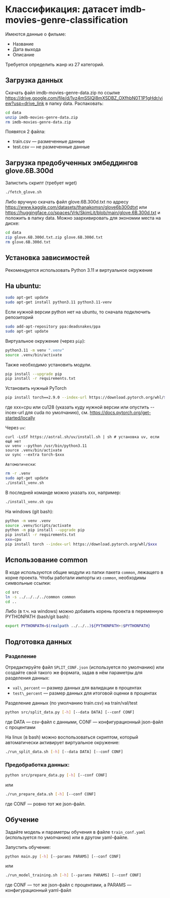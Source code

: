 # Классификация: датасет imdb-movies-genre-classification

Имеются данные о фильме:
 - Название
 - Дата выхода
 - Описание

Требуется определить жанр из 27 категорий.

## Загрузка данных

Скачать файл imdb-movies-genre-data.zip по ссылке https://drive.google.com/file/d/1vz4mSSIQl8mXSDBZ_OXfhbN0T1P1gHdr/view?usp=drive_link
в папку data. Распаковать:
```bash
cd data
unzip imdb-movies-genre-data.zip
rm imdb-movies-genre-data.zip
```
Появятся 2 файла:
 - train.csv — размеченные данные
 - test.csv — не размеченные данные

## Загрузка предобученных эмбеддингов glove.6B.300d

Запистить скрипт (требует wget)
```bash
./fetch_glove.sh
```

Либо вручную скачать файл glove.6B.300d.txt по адресу https://www.kaggle.com/datasets/thanakomsn/glove6b300dtxt или https://huggingface.co/spaces/Vrk/SkimLit/blob/main/glove.6B.300d.txt и положить в папку data. Можно заархивировать для экономии места на диске:
```bash
cd data
zip glove.6B.300d.txt.zip glove.6B.300d.txt
rm glove.6B.300d.txt
```

## Установка зависимостей

Рекомендуется использовать Python 3.11 и виртуальное окружение

На ubuntu:
---------

```bash
sudo apt-get update
sudo apt-get install python3.11 python3.11-venv
```
Если нужной версии python нет на ubuntu, то сначала подключить репозиторий
```bash
sudo add-apt-repository ppa:deadsnakes/ppa
sudo apt-get update
```

Виртуальное окружение (через `pip`):
```bash
python3.11 -m venv ".venv"
source .venv/bin/activate
```

Также необходимо установить модули.
```bash
pip install --upgrade pip
pip install -r requirements.txt
```
Установить нужный PyTorch
```bash
pip install torch==2.9.0 --index-url https://download.pytorch.org/whl/$xxx
```
где xxx=cpu или cu128 (указать куду нужной версии или опустить --incex-url для cuda по умолчанию), см. https://docs.pytorch.org/get-started/locally

Через `uv`:
```
curl -LsSf https://astral.sh/uv/install.sh | sh # установка uv, если ещё нет
uv venv --python /usr/bin/python3.11
source .venv/bin/activate
uv sync --extra torch-$xxx
```

`Автоматически`:
```bash
rm -r .venv
sudo apt-get update
./install_venv.sh
```
В последней команде можно указать xxx, например:
```bash
./install_venv.sh cpu
```

На windows (git bash):
```bash
python -m venv .venv
source .venv/Scripts/activate
python -m pip install --upgrade pip
pip install -r requirements.txt
xxx=cpu
pip install torch --index-url https://download.pytorch.org/whl/$xxx
```

## Использование common

В коде используются общие модули из папки пакета `common`, лежащего в корне проекта.
Чтобы работали импорты из `common`, необходимы символьные ссылки:
```bash
cd src
ln -s ../../../../common common
cd ..
```

Либо (в т.ч. на windows) можно добавить корень проекта в переменную PYTHONPATH (bash/git bash):
```bash
export PYTHONPATH=$(realpath ../../..)${PYTHONPATH+:$PYTHONPATH}
```

## Подготовка данных

### Разделение

Отредактируйте файл `SPLIT_CONF.json` (используется по умолчанию) или создайте свой такого же формата, задав в нём параметры для разделения данных:
 - `val\_percent` — размер данных для валидации в процентах
 - `test\_percent` — размер данных для итоговой оценки в процентах

Разделение данных (по умолчанию train.csv) на train/val/test
```bash
python src/split_data.py [-h] [--data DATA] [--conf CONF]
```
где DATA — csv-файл с данными, CONF — конфигурационный json-файл с процентами

На linux (в bash) можно воспользоваться скриптом, который автоматически активирует виртуальное окружение:
```bash
./run_split_data.sh [-h] [--data DATA] [--conf CONF]
```

### Предобработка данных:

```bash
python src/prepare_data.py [-h] [--conf CONF]
```
или
```bash
./run_prepare_data.sh [-h] [--conf CONF]
```
где CONF — ровно тот же json-файл.

## Обучение

Задайте модель и параметры обучения в файле `train_conf.yaml` (используется по умолчанию) или в другом yaml-файле.

Запустить обучение:
```bash
python main.py [-h] [--params PARAMS] [--conf CONF]
```
или
```bash
./run_model_training.sh [-h] [--params PARAMS] [--conf CONF]
```
где CONF — тот же json-файл с процентами, а PARAMS — конфигурационный yaml-файл

